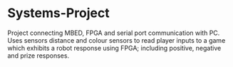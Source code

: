 # Systems-Project
Project connecting MBED, FPGA and serial port communication with PC. Uses sensors distance and colour sensors to read player inputs to a game which exhibits a robot response using FPGA; including positive, negative and prize responses.
